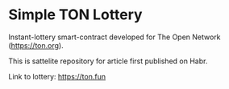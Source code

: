 # Simple TON Lottery

Instant-lottery smart-contract developed for The Open Network (https://ton.org). 

This is sattelite repository for article first published on Habr. 




Link to lottery: https://ton.fun
